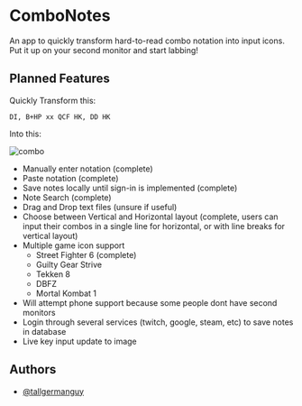 
# ComboNotes

An app to quickly transform hard-to-read combo notation into input icons. Put it up on your second monitor and start labbing!




## Planned Features

Quickly Transform this:

    DI, B+HP xx QCF HK, DD HK
Into this:

![combo](https://i.imgur.com/gRiZchx.png)

- Manually enter notation (complete)
- Paste notation (complete)
- Save notes locally until sign-in is implemented (complete)
- Note Search (complete)
- Drag and Drop text files (unsure if useful)
- Choose between Vertical and Horizontal layout (complete, users can input their combos in a single line for horizontal, or with line breaks for vertical layout)
- Multiple game icon support
    - Street Fighter 6 (complete)
    - Guilty Gear Strive
    - Tekken 8
    - DBFZ
    - Mortal Kombat 1
- Will attempt phone support because some people dont have second monitors
- Login through several services (twitch, google, steam, etc) to save notes in database
- Live key input update to image


## Authors

- [@tallgermanguy](https://www.github.com/TallGermanGuy)

